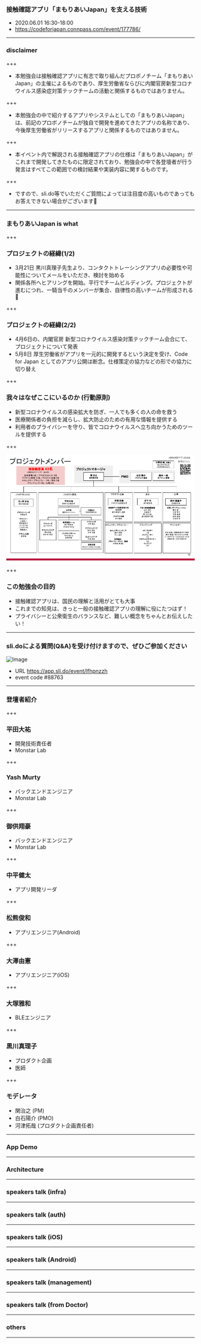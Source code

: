 ### 接触確認アプリ「まもりあいJapan」を支える技術

- 2020.06.01 16:30-18:00
- https://codeforjapan.connpass.com/event/177786/ 

---

### disclaimer

+++

- 本勉強会は接触確認アプリに有志で取り組んだプロボノチーム「まもりあいJapan」の主催によるものであり、厚生労働省ならびに内閣官房新型コロナウイルス感染症対策テックチームの活動と関係するものではありません。

+++

- 本勉強会の中で紹介するアプリやシステムとしての「まもりあいJapan」は、前記のプロボノチームが独自で開発を進めてきたアプリの名称であり、今後厚生労働省がリリースするアプリと関係するものではありません。

+++

- 本イベント内で解説される接触確認アプリの仕様は「まもりあいJapan」がこれまで開発してきたものに限定されており、勉強会の中で各登壇者が行う発言はすべてこの範囲での検討結果や実装内容に関するものです。

+++

- ですので、sli.do等でいただくご質問によっては注目度の高いものであってもお答えできない場合がございます:bow:

---

### まもりあいJapan is what

+++

### プロジェクトの経緯(1/2)

- 3月21日 黒川真理子先生より、コンタクトトレーシングアプリの必要性や可能性についてメールをいただき、検討を始める
- 関係各所へヒアリングを開始。平行でチームビルディング。プロジェクトが進むにつれ、一騎当千のメンバーが集合、自律性の高いチームが形成される💪

+++

### プロジェクトの経緯(2/2)

- 4月6日の、内閣官房 新型コロナウイルス感染対策テックチーム会合にて、プロジェクトについて発表
- 5月8日 厚生労働省がアプリを一元的に開発するという決定を受け、Code for Japan としてのアプリ公開は断念。仕様策定の協力などの形での協力に切り替え

+++

### 我々はなぜここにいるのか (行動原則)

- 新型コロナウイルスの感染拡大を防ぎ、一人でも多くの人の命を救う
- 医療関係者の負担を減らし、拡大防止のための有用な情報を提供する
- 利用者のプライバシーを守り、皆でコロナウイルスへ立ち向かうためのツールを提供する

+++

![Project Members](./assets/project_members.png)

+++

### この勉強会の目的

- 接触確認アプリは、国民の理解と活用がとても大事
- これまでの知見は、きっと一般の接触確認アプリの理解に役にたつはず！
- プライバシーと公衆衛生のバランスなど、難しい概念をちゃんとお伝えしたい！

---

### sli.doによる質問(Q&A)を受け付けますので、ぜひご参加ください

![Image](https://i.imgur.com/NdMOhwD.png)

- URL https://app.sli.do/event/lfhpnzzh
- event code #88763
  
---

### 登壇者紹介

+++

### 平田大祐

- 開発技術責任者
- Monstar Lab

+++

### Yash Murty

- バックエンドエンジニア
- Monstar Lab

+++

### 御供翔豪

- バックエンドエンジニア
- Monstar Lab

+++

### 中平健太

- アプリ開発リーダ

+++

### 松熊俊和

- アプリエンジニア(Android)

+++

### 大澤由憲

- アプリエンジニア(iOS)

+++

### 大塚雅和

- BLEエンジニア

+++

### 黒川真理子

- プロダクト企画
- 医師

+++

### モデレータ

- 関治之 (PM)
- 白石陽介 (PMO)
- 河津拓哉 (プロダクト企画責任者)

---

### App Demo

---

### Architecture

---

### speakers talk (infra)

---

### speakers talk (auth)

---

### speakers talk (iOS)

---

### speakers talk (Android)

---

### speakers talk (management)

---

### speakers talk (from Doctor)

---

### others

---


